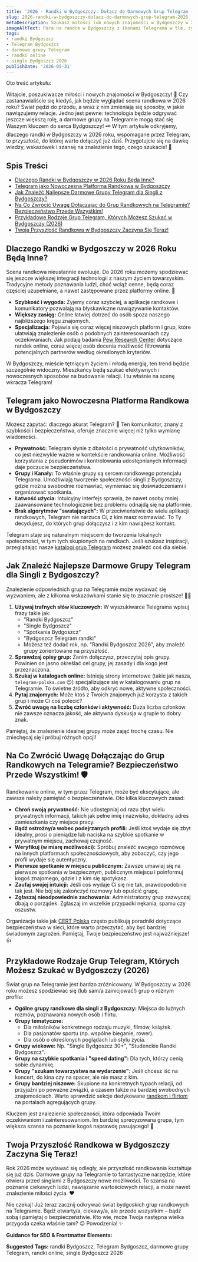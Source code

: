 ```yaml
---
title: '2026 - Randki w Bydgoszczy: Dołącz do Darmowych Grup Telegram (2026)'
slug: 2026-randki-w-bydgoszczy-dolacz-do-darmowych-grup-telegram-2026
metaDescription: Szukasz miłości lub nowych znajomości w Bydgoszczy w 2026? Odkryj darmowe grupy Telegram dla singli! Dowiedz się, jak dołączyć i bezpiecznie randkować online.
imageAltText: Para na randce w Bydgoszczy z ikonami Telegrama w tle, symbolizująca randki online w 2026.
tags:
- randki Bydgoszcz
- Telegram Bydgoszcz
- darmowe grupy Telegram
- randki online
- single Bydgoszcz 2026
publishDate: '2026-05-31'
---
```


Oto treść artykułu:

Witajcie, poszukiwacze miłości i nowych znajomości w Bydgoszczy! 💖 Czy zastanawialiście się kiedyś, jak będzie wyglądać scena randkowa w 2026 roku? Świat pędzi do przodu, a wraz z nim zmieniają się sposoby, w jakie nawiązujemy relacje. Jedno jest pewne: technologia będzie odgrywać jeszcze większą rolę, a darmowe grupy na Telegramie mogą stać się Waszym kluczem do serca Bydgoszczy! 🗝️ W tym artykule odkryjemy, dlaczego randki w Bydgoszczy w 2026 roku, wspomagane przez Telegram, to przyszłość, do której warto dołączyć już dziś. Przygotujcie się na dawkę wiedzy, wskazówek i szansę na znalezienie tego, czego szukacie! 🤩

## Spis Treści

- [Dlaczego Randki w Bydgoszczy w 2026 Roku Będą Inne?](#dlaczego-randki-w-bydgoszczy-w-2026-roku-beda-inne)
- [Telegram jako Nowoczesna Platforma Randkowa w Bydgoszczy](#telegram-jako-nowoczesna-platforma-randkowa-w-bydgoszczy)
- [Jak Znaleźć Najlepsze Darmowe Grupy Telegram dla Singli z Bydgoszczy?](#jak-znalezc-najlepsze-darmowe-grupy-telegram-dla-singli-z-bydgoszczy)
- [Na Co Zwrócić Uwagę Dołączając do Grup Randkowych na Telegramie? Bezpieczeństwo Przede Wszystkim!](#na-co-zwrocic-uwage-dolaczajac-do-grup-randkowych-na-telegramie-bezpieczenstwo-przede-wszystkim)
- [Przykładowe Rodzaje Grup Telegram, Których Możesz Szukać w Bydgoszczy (2026)](#przykladowe-rodzaje-grup-telegram-ktorych-mozesz-szukac-w-bydgoszczy-2026)
- [Twoja Przyszłość Randkowa w Bydgoszczy Zaczyna Się Teraz!](#twoja-przyszlosc-randkowa-w-bydgoszczy-zaczyna-sie-teraz)

## Dlaczego Randki w Bydgoszczy w 2026 Roku Będą Inne?

Scena randkowa nieustannie ewoluuje. Do 2026 roku możemy spodziewać się jeszcze większej integracji technologii z naszym życiem towarzyskim. Tradycyjne metody poznawania ludzi, choć wciąż cenne, będą coraz częściej uzupełniane, a nawet zastępowane przez platformy online. 🚀

*   **Szybkość i wygoda:** Żyjemy coraz szybciej, a aplikacje randkowe i komunikatory pozwalają na błyskawiczne nawiązywanie kontaktów.
*   **Większy zasięg:** Online łatwiej dotrzeć do osób spoza naszego najbliższego kręgu znajomych.
*   **Specjalizacja:** Pojawia się coraz więcej niszowych platform i grup, które ułatwiają znalezienie osób o podobnych zainteresowaniach czy oczekiwaniach. Jak podają badania [Pew Research Center](https://www.pewresearch.org) dotyczące randek online, coraz więcej osób docenia możliwość filtrowania potencjalnych partnerów według określonych kryteriów.

W Bydgoszczy, mieście tętniącym życiem i młodą energią, ten trend będzie szczególnie widoczny. Mieszkańcy będą szukać efektywnych i nowoczesnych sposobów na budowanie relacji. I tu właśnie na scenę wkracza Telegram!

## Telegram jako Nowoczesna Platforma Randkowa w Bydgoszczy

Możesz zapytać: dlaczego akurat Telegram? 🤔 Ten komunikator, znany z szybkości i bezpieczeństwa, oferuje znacznie więcej niż tylko wymianę wiadomości.

*   **Prywatność:** Telegram słynie z dbałości o prywatność użytkowników, co jest niezwykle ważne w kontekście randkowania online. Możliwość korzystania z pseudonimów i kontrolowania udostępnianych informacji daje poczucie bezpieczeństwa.
*   **Grupy i Kanały:** To właśnie grupy są sercem randkowego potencjału Telegrama. Umożliwiają tworzenie społeczności singli z Bydgoszczy, gdzie można swobodnie rozmawiać, wymieniać się doświadczeniami i organizować spotkania.
*   **Łatwość użycia:** Intuicyjny interfejs sprawia, że nawet osoby mniej zaawansowane technologicznie bez problemu odnajdą się na platformie.
*   **Brak algorytmów "swatających":** W przeciwieństwie do wielu aplikacji randkowych, Telegram nie narzuca Ci, z kim masz rozmawiać. To Ty decydujesz, do których grup dołączysz i z kim nawiążesz kontakt.

Telegram staje się naturalnym miejscem do tworzenia lokalnych społeczności, w tym tych skupionych na randkach. Jeśli szukasz inspiracji, przeglądając nasze [katalogi grup Telegram](/katalog-grup) możesz znaleźć coś dla siebie.

## Jak Znaleźć Najlepsze Darmowe Grupy Telegram dla Singli z Bydgoszczy?

Znalezienie odpowiednich grup na Telegramie może wydawać się wyzwaniem, ale z kilkoma wskazówkami stanie się to znacznie prostsze! 🕵️‍♀️

1.  **Używaj trafnych słów kluczowych:** W wyszukiwarce Telegrama wpisuj frazy takie jak:
    *   "Randki Bydgoszcz"
    *   "Single Bydgoszcz"
    *   "Spotkania Bydgoszcz"
    *   "Bydgoszcz Telegram randki"
    *   Możesz też dodać rok, np. "Randki Bydgoszcz 2026", aby znaleźć grupy zorientowane na przyszłość.
2.  **Sprawdzaj opisy grup:** Zanim dołączysz, przeczytaj opis grupy. Powinien on jasno określać cel grupy, jej zasady i dla kogo jest przeznaczona.
3.  **Szukaj w katalogach online:** Istnieją strony internetowe (takie jak nasza, `telegram-polska.com` 😉) specjalizujące się w katalogowaniu grup na Telegramie. To świetne źródło, aby odkryć nowe, aktywne społeczności.
4.  **Pytaj znajomych:** Może ktoś z Twoich znajomych już korzysta z takich grup i może Ci coś polecić?
5.  **Zwróć uwagę na liczbę członków i aktywność:** Duża liczba członków nie zawsze oznacza jakość, ale aktywna dyskusja w grupie to dobry znak.

Pamiętaj, że znalezienie idealnej grupy może zająć trochę czasu. Nie zniechęcaj się i próbuj różnych opcji!

## Na Co Zwrócić Uwagę Dołączając do Grup Randkowych na Telegramie? Bezpieczeństwo Przede Wszystkim! 🛡️

Randkowanie online, w tym przez Telegram, może być ekscytujące, ale zawsze należy pamiętać o bezpieczeństwie. Oto kilka kluczowych zasad:

*   **Chroń swoją prywatność:** Nie udostępniaj od razu zbyt wielu prywatnych informacji, takich jak pełne imię i nazwisko, dokładny adres zamieszkania czy miejsce pracy.
*   **Bądź ostrożny/a wobec podejrzanych profili:** Jeśli ktoś wydaje się zbyt idealny, prosi o pieniądze lub naciska na szybkie spotkanie w prywatnym miejscu, zachowaj czujność.
*   **Weryfikuj (w miarę możliwości):** Spróbuj znaleźć swojego rozmówcę na innych platformach społecznościowych, aby zobaczyć, czy jego profil wydaje się autentyczny.
*   **Pierwsze spotkanie w miejscu publicznym:** Zawsze umawiaj się na pierwsze spotkania w bezpiecznym, publicznym miejscu i poinformuj kogoś znajomego, gdzie i z kim się spotykasz.
*   **Zaufaj swojej intuicji:** Jeśli coś wydaje Ci się nie tak, prawdopodobnie tak jest. Nie bój się zakończyć rozmowy lub opuścić grupę.
*   **Zgłaszaj nieodpowiednie zachowania:** Administratorzy grup zazwyczaj dbają o porządek. Zgłaszaj im wszelkie przypadki nękania, spamu czy oszustw.

Organizacje takie jak [CERT Polska](https://www.cert.pl) często publikują poradniki dotyczące bezpieczeństwa w sieci, które warto przeczytać, aby być bardziej świadomym zagrożeń. Pamiętaj, Twoje bezpieczeństwo jest najważniejsze! 👍

## Przykładowe Rodzaje Grup Telegram, Których Możesz Szukać w Bydgoszczy (2026)

Świat grup na Telegramie jest bardzo zróżnicowany. W Bydgoszczy w 2026 roku możesz spodziewać się (lub sam/a zainicjować!) grup o różnym profilu:

*   **Ogólne grupy randkowe dla singli z Bydgoszczy:** Miejsca do luźnych rozmów, poznawania nowych osób i flirtu.
*   **Grupy tematyczne:**
    *   Dla miłośników konkretnego rodzaju muzyki, filmów, książek.
    *   Dla pasjonatów sportu (np. wspólne bieganie, rower).
    *   Dla osób o określonych poglądach lub stylu życia.
*   **Grupy wiekowe:** Np. "Single Bydgoszcz 30+", "Studenckie Randki Bydgoszcz".
*   **Grupy na szybkie spotkania i "speed dating":** Dla tych, którzy cenią sobie dynamikę.
*   **Grupy "szukam towarzystwa na wydarzenie":** Jeśli chcesz iść na koncert, do kina czy na spacer, ale nie masz z kim.
*   **Grupy bardziej niszowe:** Skupione na konkretnych typach relacji, od przyjaźni po poważne związki, a czasem także na bardziej swobodnych znajomościach. Warto sprawdzić sekcje dedykowane [randkom i flirtom](/randki-flirt) na portalach agregujących grupy.

Kluczem jest znalezienie społeczności, która odpowiada Twoim oczekiwaniom i zainteresowaniom. Im bardziej sprecyzowana grupa, tym większa szansa na poznanie kogoś naprawdę pasującego! 🎯

## Twoja Przyszłość Randkowa w Bydgoszczy Zaczyna Się Teraz!

Rok 2026 może wydawać się odległy, ale przyszłość randkowania kształtuje się już dziś. Darmowe grupy na Telegramie to fantastyczne narzędzie, które otwiera przed singlami z Bydgoszczy nowe możliwości. To szansa na poznanie ciekawych ludzi, nawiązanie wartościowych relacji, a może nawet znalezienie miłości życia. ❤️

Nie czekaj! Już teraz zacznij odkrywać świat bydgoskich grup randkowych na Telegramie. Bądź otwarty/a, ciekawy/a, ale przede wszystkim – bądź sobą i pamiętaj o bezpieczeństwie. Kto wie, może Twoja następna wielka przygoda czeka właśnie tam? 😉 Powodzenia! ✨

**Guidance for SEO & Frontmatter Elements:**




**Suggested Tags:**
randki Bydgoszcz, Telegram Bydgoszcz, darmowe grupy Telegram, randki online, single Bydgoszcz 2026
